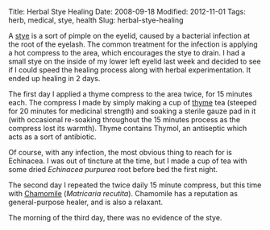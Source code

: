 Title: Herbal Stye Healing
Date: 2008-09-18
Modified: 2012-11-01
Tags: herb, medical, stye, health
Slug: herbal-stye-healing

A <a href="http://en.wikipedia.org/wiki/Stye">stye</a> is a sort of pimple on the eyelid, caused by a bacterial infection at the root of the eyelash. The common treatment for the infection is applying a hot compress to the area, which encourages the stye to drain. I had a small stye on the inside of my lower left eyelid last week and decided to see if I could speed the healing process along with herbal experimentation. It ended up healing in 2 days.

The first day I applied a thyme compress to the area twice, for 15 minutes each. The compress I made by simply making a cup of <a href="http://en.wikipedia.org/wiki/Thyme">thyme</a> tea (steeped for 20 minutes for medicinal strength) and soaking a sterile gauze pad in it (with occasional re-soaking throughout the 15 minutes process as the compress lost its warmth). Thyme contains Thymol, an antiseptic which acts as a sort of antibiotic.

Of course, with any infection, the most obvious thing to reach for is Echinacea. I was out of tincture at the time, but I made a cup of tea with some dried <em>Echinacea purpurea</em> root before bed the first night.

The second day I repeated the twice daily 15 minute compress, but this time with <a href="http://en.wikipedia.org/wiki/Matricaria_recutita">Chamomile</a> (<em>Matricaria recutita</em>). Chamomile has a reputation as general-purpose healer, and is also a relaxant.

The morning of the third day, there was no evidence of the stye.
